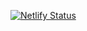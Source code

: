 [![Netlify Status](https://api.netlify.com/api/v1/badges/094a2384-9b0b-459e-9e53-301c0c3cfa40/deploy-status)](https://app.netlify.com/sites/14-destinos-del-ecuador/deploys)
